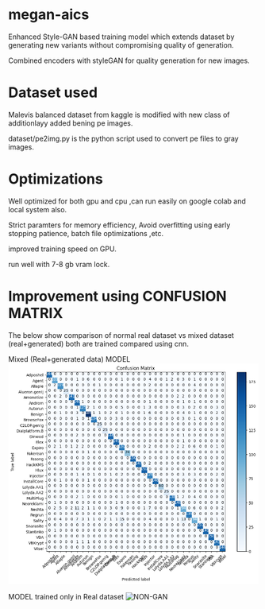 # megan-aics

Enhanced Style-GAN based training model which extends dataset by generating new variants without compromising quality of generation.

Combined encoders with styleGAN for quality generation for new images.

# Dataset used

Malevis balanced dataset from kaggle is modified with new class of additionlayy added bening pe images.

dataset/pe2img.py is the python script used to convert pe files to gray images.


# Optimizations

Well optimized for both gpu and cpu ,can run easily on google colab and local system also.

Strict paramters for memory efficiency, Avoid overfitting using early stopping patience, batch file optimizations ,etc.

improved training speed on GPU.

run well with 7-8 gb vram lock.

# Improvement using CONFUSION MATRIX

The below show comparison of normal real dataset vs mixed dataset (real+generated) both are trained compared using cnn.

Mixed (Real+generated data) MODEL 
![GAN-model](https://github.com/arjn2/megan-aics/blob/main/conf-matrix/gan-model.png?raw=true)

MODEL trained only in Real dataset 
![NON-GAN](https://github.com/arjn2/megan-aics/blob/main/conf-matrix/non-gan.png?raw=true)

